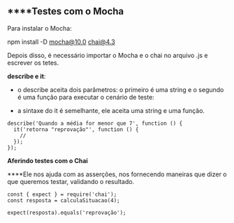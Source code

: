 ## ****Testes com o Mocha



Para instalar o Mocha: 

npm install -D mocha@10.0 chai@4.3



Depois disso, é necessário importar o Mocha e o chai no arquivo .js e escrever os tetes. 



**describe e it**:

- o describe aceita dois parâmetros: o primeiro é uma string e o segundo é uma função para executar o cenário de teste:

- a sintaxe do it é semelhante, ele aceita uma string e uma função. 

```
describe('Quando a média for menor que 7', function () {
  it('retorna "reprovação"', function () {
    //
  });
});
```

**Aferindo testes com o Chai**

****Ele nos ajuda com as asserções, nos fornecendo maneiras que dizer o que queremos testar, validando o resultado.

```
const { expect } = require('chai');
const resposta = calculaSituacao(4);

expect(resposta).equals('reprovação');
```


